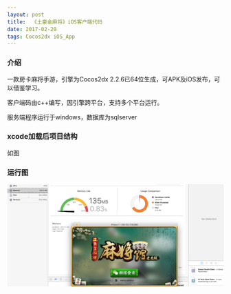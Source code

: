```yaml
---
layout: post
title:  《土豪金麻将》iOS客户端代码
date: 2017-02-20
tags: Cocos2dx iOS_App
---
```


### 介绍


  一款房卡麻将手游，引擎为Cocos2dx 2.2.6已64位生成，可APK及iOS发布，可以借鉴学习。

客户端码由c++编写，因引擎跨平台，支持多个平台运行。

服务端程序运行于windows，数据库为sqlserver


### xcode加载后项目结构
如图

### 运行图

![](/images/posts/thj/thj1.jpg)


